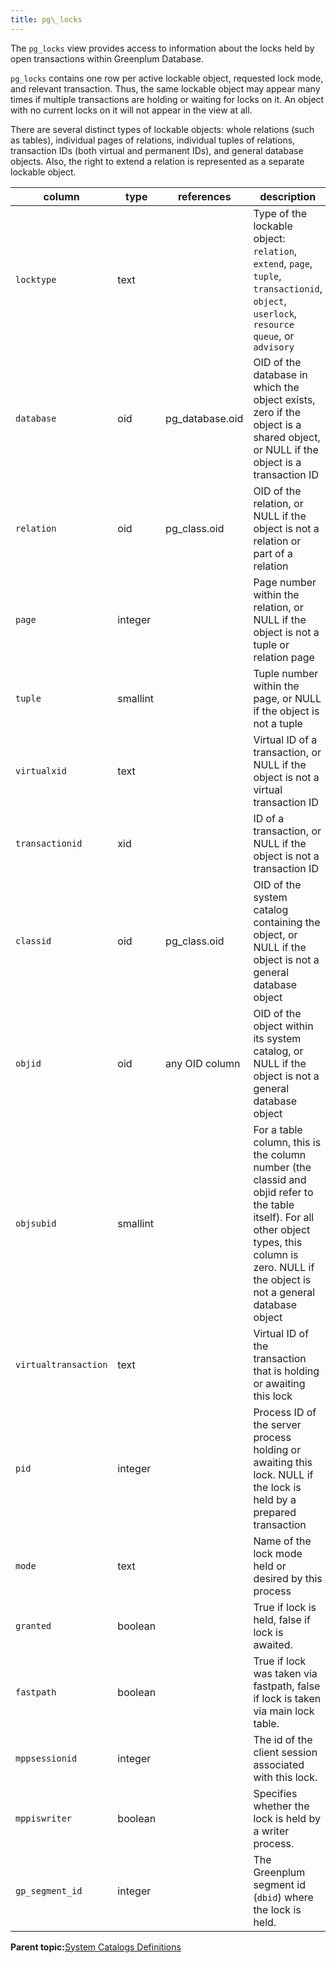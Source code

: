 ```yaml
---
title: pg\_locks 
---
```


The `pg_locks` view provides access to information about the locks held by open transactions within Greenplum Database.

`pg_locks` contains one row per active lockable object, requested lock mode, and relevant transaction. Thus, the same lockable object may appear many times if multiple transactions are holding or waiting for locks on it. An object with no current locks on it will not appear in the view at all.

There are several distinct types of lockable objects: whole relations \(such as tables\), individual pages of relations, individual tuples of relations, transaction IDs \(both virtual and permanent IDs\), and general database objects. Also, the right to extend a relation is represented as a separate lockable object.

|column|type|references|description|
|------|----|----------|-----------|
|`locktype`|text| |Type of the lockable object: `relation`, `extend`, `page`, `tuple`, `transactionid`, `object`, `userlock`, `resource queue`, or `advisory`|
|`database`|oid|pg\_database.oid|OID of the database in which the object exists, zero if the object is a shared object, or NULL if the object is a transaction ID|
|`relation`|oid|pg\_class.oid|OID of the relation, or NULL if the object is not a relation or part of a relation|
|`page`|integer| |Page number within the relation, or NULL if the object is not a tuple or relation page|
|`tuple`|smallint| |Tuple number within the page, or NULL if the object is not a tuple|
|`virtualxid`|text| |Virtual ID of a transaction, or NULL if the object is not a virtual transaction ID|
|`transactionid`|xid| |ID of a transaction, or NULL if the object is not a transaction ID|
|`classid`|oid|pg\_class.oid|OID of the system catalog containing the object, or NULL if the object is not a general database object|
|`objid`|oid|any OID column|OID of the object within its system catalog, or NULL if the object is not a general database object|
|`objsubid`|smallint| |For a table column, this is the column number \(the classid and objid refer to the table itself\). For all other object types, this column is zero. NULL if the object is not a general database object|
|`virtualtransaction`|text| |Virtual ID of the transaction that is holding or awaiting this lock|
|`pid`|integer| |Process ID of the server process holding or awaiting this lock. NULL if the lock is held by a prepared transaction|
|`mode`|text| |Name of the lock mode held or desired by this process|
|`granted`|boolean| |True if lock is held, false if lock is awaited.|
|`fastpath`|boolean| |True if lock was taken via fastpath, false if lock is taken via main lock table.|
|`mppsessionid`|integer| |The id of the client session associated with this lock.|
|`mppiswriter`|boolean| |Specifies whether the lock is held by a writer process.|
|`gp_segment_id`|integer| |The Greenplum segment id \(`dbid`\) where the lock is held.|

**Parent topic:**[System Catalogs Definitions](../system_catalogs/catalog_ref-html.html)

